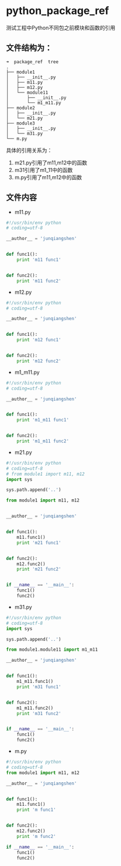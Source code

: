 # python_package_ref
测试工程中Python不同包之前模块和函数的引用

## 文件结构为：
```
➜  package_ref  tree
.
├── module1
│   ├── __init__.py
│   ├── m11.py
│   ├── m12.py
│   └── module11
│       ├── __init__.py
│       └── m1_m11.py
├── module2
│   ├── __init__.py
│   └── m21.py
├── module3
│   ├── __init__.py
│   └── m31.py
└── m.py
```

具体的引用关系为：  
1. m21.py引用了m11,m12中的函数  
2. m31引用了m1_11中的函数  
3. m.py引用了m11,m12中的函数

## 文件内容
* m11.py
```python
#!/usr/bin/env python
# coding=utf-8

__author__ = 'junqiangshen'


def func1():
    print 'm11 func1'


def func2():
    print 'm11 func2'
```
* m12.py
```python
#!/usr/bin/env python
# coding=utf-8

__author__ = 'junqiangshen'


def func1():
    print 'm12 func1'


def func2():
    print 'm12 func2'
```
* m1_m11.py
```python
#!/usr/bin/env python
# coding=utf-8

__author__ = 'junqiangshen'


def func1():
    print 'm1_m11 func1'


def func2():
    print 'm1_m11 func2'
```
* m21.py
```python
#!/usr/bin/env python
# coding=utf-8
# from module1 import m11, m12
import sys

sys.path.append('..')

from module1 import m11, m12


__author__ = 'junqiangshen'


def func1():
    m11.func1()
    print 'm21 func1'


def func2():
    m12.func2()
    print 'm21 func2'


if __name__ == '__main__':
    func1()
    func2()
```
* m31.py
```python
#!/usr/bin/env python
# coding=utf-8
import sys

sys.path.append('..')

from module1.module11 import m1_m11

__author__ = 'junqiangshen'


def func1():
    m1_m11.func1()
    print 'm31 func1'


def func2():
    m1_m11.func2()
    print 'm31 func2'


if __name__ == '__main__':
    func1()
    func2()
```
* m.py
```python
#!/usr/bin/env python
# coding=utf-8
from module1 import m11, m12

__author__ = 'junqiangshen'


def func1():
    m11.func1()
    print 'm func1'


def func2():
    m12.func2()
    print 'm func2'

if __name__ == '__main__':
    func1()
    func2()
```
